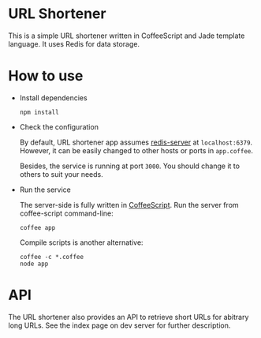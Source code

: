 # URL Shortener

This is a simple URL shortener written in CoffeeScript and Jade template language. It uses Redis for data storage.

# How to use

* Install dependencies

    `npm install`

* Check the configuration

    By default, URL shortener app assumes [redis-server](http://redis.io/) at ```localhost:6379```. However, it can be easily changed to other hosts or ports in `app.coffee`.

    Besides, the service is running at port `3000`. You should change it to others to suit your needs.

* Run the service

    The server-side is fully written in [CoffeeScript](http://coffeescript.org/). Run the server from coffee-script command-line:
    
    `coffee app`

    Compile scripts is another alternative:

    ```
    coffee -c *.coffee
    node app
    ```

# API

The URL shortener also provides an API to retrieve short URLs for abitrary long URLs. See the index page on dev server for further description.

